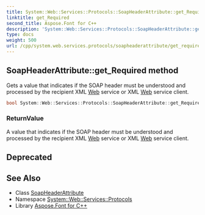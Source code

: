 ```yaml
---
title: System::Web::Services::Protocols::SoapHeaderAttribute::get_Required method
linktitle: get_Required
second_title: Aspose.Font for C++
description: 'System::Web::Services::Protocols::SoapHeaderAttribute::get_Required method. Gets a value that indicates if the SOAP header must be understood and processed by the recipient XML Web service or XML Web service client in C++.'
type: docs
weight: 500
url: /cpp/system.web.services.protocols/soapheaderattribute/get_required/
---
```

## SoapHeaderAttribute::get_Required method


Gets a value that indicates if the SOAP header must be understood and processed by the recipient XML [Web](../../../system.web/) service or XML [Web](../../../system.web/) service client.

```cpp
bool System::Web::Services::Protocols::SoapHeaderAttribute::get_Required()
```


### ReturnValue

A value that indicates if the SOAP header must be understood and processed by the recipient XML [Web](../../../system.web/) service or XML [Web](../../../system.web/) service client.

## Deprecated


## See Also

* Class [SoapHeaderAttribute](../)
* Namespace [System::Web::Services::Protocols](../../)
* Library [Aspose.Font for C++](../../../)
